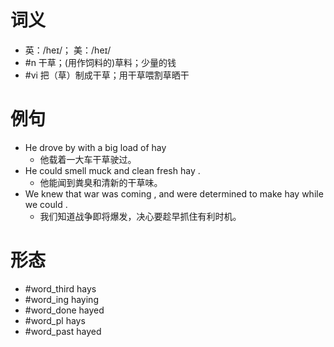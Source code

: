 # 词义
- 英：/heɪ/； 美：/heɪ/
- #n 干草；(用作饲料的)草料；少量的钱
- #vi 把（草）制成干草；用干草喂割草晒干
# 例句
- He drove by with a big load of hay
	- 他载着一大车干草驶过。
- He could smell muck and clean fresh hay .
	- 他能闻到粪臭和清新的干草味。
- We knew that war was coming , and were determined to make hay while we could .
	- 我们知道战争即将爆发，决心要趁早抓住有利时机。
# 形态
- #word_third hays
- #word_ing haying
- #word_done hayed
- #word_pl hays
- #word_past hayed
